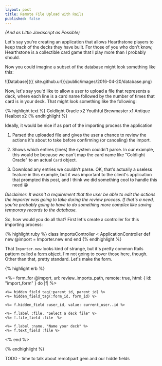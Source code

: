 ```yaml
---
layout: post
title: Remote File Upload with Rails
published: false
---
```


*(And as Little Javascript as Possible)*

Let's say you're creating an application that allows Hearthstone players to keep track of the decks they have built. For those of you who don't know, Hearthstone is a collectible card game that I play more than I probably should.

Now you could imagine a subset of the database might look something like this:

![Database]({{ site.github.url}}/public/images/2016-04-20/database.png)

Now, let's say you'd like to allow a user to upload a file that represents a deck, where each line is a card name followed by the number of times that card is in your deck. That might look something like the following:

{% highlight text %}
Coldlight Oracle x2
Youthful Brewmaster x1
Antique Healbot x2
{% endhighlight %}

Ideally, it would be nice if as part of the importing process the application 

1. Parsed the uploaded file and gives the user a chance to review the actions it's about to take before confirming (or canceling) the import.

2. Shows which entires (lines) the system couldn't parse. In our example, this would be because we can't map the card name like "Coldlight Oracle" to an actual `Card` object.

3. Download any entries we couldn't parse. OK, that's actually a useless feature in this example, but it was important to the client's application that prompted this post, and I think we did something cool to handle this need 😁

*Disclaimer: It wasn't a requirement that the user be able to edit the actions the importer was going to take during the review process. If that's a need, you're probably going to have to do something more complex like saving temporary records to the database.*

So, how would you do all that? First let's create a controller for this importing process:

{% highlight ruby %}
class ImportsController < ApplicationController
  def new
    @import = Importer.new
  end
end
{% endhighlight %}

That `Importer.new` looks kind of strange, but it's pretty common Rails pattern called a [form object](https://robots.thoughtbot.com/activemodel-form-objects). I'm not going to cover those here, though. Other than that, pretty standard. Let's make the form.

{% highlight erb %}
<!-- imports/new.html.erb -->

<div id="import_form_container">
  <%= form_for @import, url: review_imports_path, remote: true,
                        html: { id: "import_form" } do |f| %>

    <%= hidden_field_tag(:parent_id, parent_id) %>
    <%= hidden_field_tag(:form_id, form_id) %>

    <%= f.hidden_field :user_id, value: current_user..id %>

    <%= f.label :file, "Select a deck file" %>
    <%= f.file_field :file  %>

    <%= f.label :name, "Name your deck" %>
    <%= f.text_field :file %>
  <% end %>
</div>
{% endhighlight %}

TODO - time to talk about remotipart gem and our hidde fields